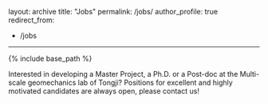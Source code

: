 layout: archive
title: "Jobs"
permalink: /jobs/
author_profile: true
redirect_from:
  - /jobs
---

{% include base_path %}

Interested in developing a Master Project, a Ph.D. or a Post-doc at the Multi-scale geomechanics lab of Tongji? Positions for excellent and highly motivated candidates are always open, please contact us!
